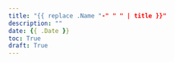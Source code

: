 ```yaml
---
title: "{{ replace .Name "-" " " | title }}"
description: ""
date: {{ .Date }}
toc: True
draft: True
---
```


